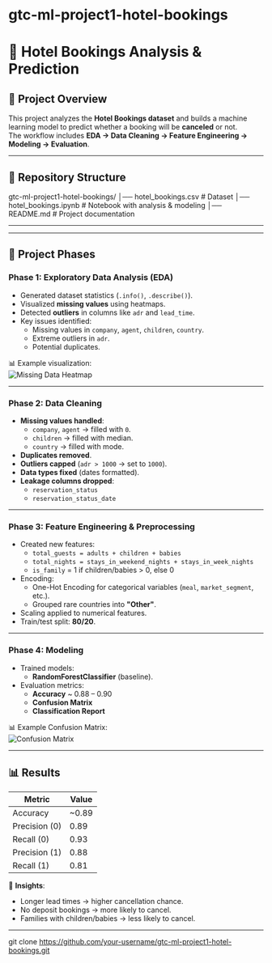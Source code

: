 # gtc-ml-project1-hotel-bookings
# 🏨 Hotel Bookings Analysis & Prediction

## 📌 Project Overview
This project analyzes the **Hotel Bookings dataset** and builds a machine learning model to predict whether a booking will be **canceled** or not.  
The workflow includes **EDA → Data Cleaning → Feature Engineering → Modeling → Evaluation**.

---
## 📂 Repository Structure
gtc-ml-project1-hotel-bookings/
│── hotel_bookings.csv # Dataset
│── hotel_bookings.ipynb # Notebook with analysis & modeling
│── README.md # Project documentation

----

---

## 🧪 Project Phases

### **Phase 1: Exploratory Data Analysis (EDA)**
- Generated dataset statistics (`.info()`, `.describe()`).
- Visualized **missing values** using heatmaps.
- Detected **outliers** in columns like `adr` and `lead_time`.
- Key issues identified:
  - Missing values in `company`, `agent`, `children`, `country`.
  - Extreme outliers in `adr`.
  - Potential duplicates.

📊 Example visualization:  
![Missing Data Heatmap](images/missing_data_heatmap.png)  

---

### **Phase 2: Data Cleaning**
- **Missing values handled**:
  - `company`, `agent` → filled with `0`.
  - `children` → filled with median.
  - `country` → filled with mode.
- **Duplicates removed**.
- **Outliers capped** (`adr > 1000` → set to `1000`).
- **Data types fixed** (dates formatted).
- **Leakage columns dropped**:
  - `reservation_status`
  - `reservation_status_date`

---

### **Phase 3: Feature Engineering & Preprocessing**
- Created new features:
  - `total_guests = adults + children + babies`
  - `total_nights = stays_in_weekend_nights + stays_in_week_nights`
  - `is_family` = 1 if children/babies > 0, else 0
- Encoding:
  - One-Hot Encoding for categorical variables (`meal`, `market_segment`, etc.).
  - Grouped rare countries into **"Other"**.
- Scaling applied to numerical features.
- Train/test split: **80/20**.

---

### **Phase 4: Modeling**
- Trained models:
  - **RandomForestClassifier** (baseline).
- Evaluation metrics:
  - **Accuracy** ~ 0.88 – 0.90
  - **Confusion Matrix**
  - **Classification Report**

📊 Example Confusion Matrix:  
![Confusion Matrix](images/confusion_matrix.png)  

---

## 📊 Results

| Metric        | Value |
|---------------|-------|
| Accuracy      | ~0.89 |
| Precision (0) | 0.89  |
| Recall (0)    | 0.93  |
| Precision (1) | 0.88  |
| Recall (1)    | 0.81  |

🔑 **Insights**:
- Longer lead times → higher cancellation chance.
- No deposit bookings → more likely to cancel.
- Families with children/babies → less likely to cancel.

---


   git clone https://github.com/your-username/gtc-ml-project1-hotel-bookings.git

